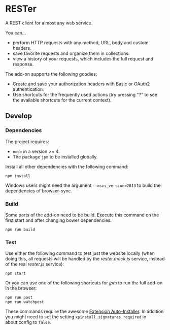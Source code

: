 # RESTer

A REST client for almost any web service.

You can...

* perform HTTP requests with any method, URL, body and custom headers.
* save favorite requests and organize them in collections.
* view a history of your requests, which includes the full request and response.

The add-on supports the following goodies:

* Create and save your authorization headers with Basic or OAuth2 authentication.
* Use shortcuts for the frequently used actions (try pressing "?" to see the available shortcuts for the current context).

## Develop

### Dependencies

The project requires:

* `node` in a version >= 4.
* The package `jpm` to be installed globally.

Install all other dependencies with the following command:

    npm install

Windows users might need the argument `--msvs_version=2013` to build the dependencies of browser-sync.

### Build

Some parts of the add-on need to be build. Execute this command on the first start and after changing bower dependencies:

    npm run build

### Test

Use either the following command to test just the website locally (when doing this, all requests will be handled by the *rester.mock.js* service, instead of the real *rester.js* service):

    npm start

Or you can use one of the following shortcuts for *jpm* to run the full add-on in the browser:

    npm run post
    npm run watchpost

These commands require the awesome [Extension Auto-Installer](https://addons.mozilla.org/de/thunderbird/addon/autoinstaller). In addition you might need to set the setting `xpinstall.signatures.required` in about:config to `false`.
